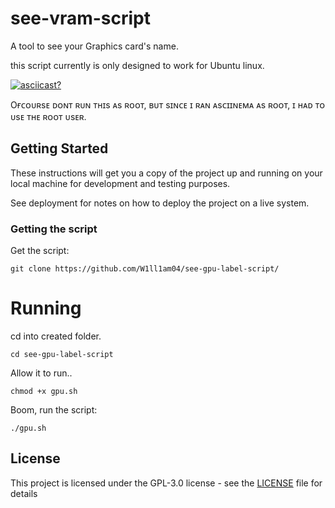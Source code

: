 # see-vram-script

A tool to see your Graphics card's name.

this script currently is only designed to work for Ubuntu linux.

[![asciicast?](https://asciinema.org/a/321696.png)](https://asciinema.org/a/321696)

Oғᴄᴏᴜʀsᴇ ᴅᴏɴᴛ ʀᴜɴ ᴛʜɪs ᴀs ʀᴏᴏᴛ, ʙᴜᴛ sɪɴᴄᴇ ɪ ʀᴀɴ ᴀsᴄɪɪɴᴇᴍᴀ ᴀs ʀᴏᴏᴛ, ɪ ʜᴀᴅ ᴛᴏ ᴜsᴇ ᴛʜᴇ ʀᴏᴏᴛ ᴜsᴇʀ.

## Getting Started

These instructions will get you a copy of the project up and running on your local machine for development and testing purposes.

See deployment for notes on how to deploy the project on a live system.


### Getting the script

Get the script:
```
git clone https://github.com/W1ll1am04/see-gpu-label-script/
```
# Running

cd into created folder.

```
cd see-gpu-label-script
```

Allow it to run..
```
chmod +x gpu.sh
```
Boom, run the script:
```
./gpu.sh
```

## License

This project is licensed under the GPL-3.0 license - see the [LICENSE](LICENSE) file for details
